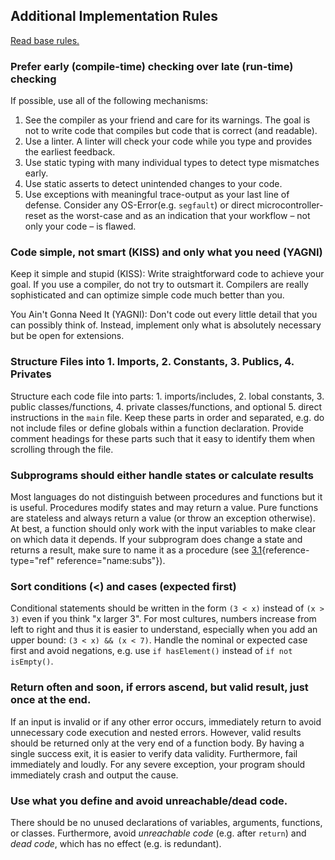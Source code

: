 ## Additional Implementation Rules

[Read base rules.](../README.md#user-content-implementation)



### Prefer early (compile-time) checking over late (run-time) checking

If possible, use all of the following mechanisms: 
 1. See the compiler as your friend and care for its warnings. The goal is not to write code that compiles but code that is correct (and readable). 
 2. Use a linter. A linter will check your code while you type and provides the earliest feedback. 
 3. Use static typing with many individual types to detect type mismatches early. 
 4. Use static asserts to detect unintended changes to your code. 
 5. Use exceptions with meaningful trace-output as your last line of defense. Consider any OS-Error(e.g. `segfault`) or direct microcontroller-reset as the worst-case and as an indication that your workflow – not only your code – is flawed.



### Code simple, not smart (KISS) and only what you need (YAGNI)

Keep it simple and stupid (KISS): Write straightforward code to achieve
your goal. If you use a compiler, do not try to outsmart it. Compilers
are really sophisticated and can optimize simple code much better than
you.

You Ain't Gonna Need It (YAGNI): Don't code out every little detail that
you can possibly think of. Instead, implement only what is absolutely
necessary but be open for extensions.


### Structure Files into 1. Imports, 2. Constants, 3. Publics, 4. Privates

Structure each code file into parts: 1. imports/includes, 2. lobal constants, 3.
public classes/functions, 4. private classes/functions, and optional 5. direct
instructions in the `main` file. Keep these parts in order and
separated, e.g. do not include files or define globals within a function
declaration. Provide comment headings for these parts such that it easy
to identify them when scrolling through the file.


### Subprograms should either handle states or calculate results

Most languages do not distinguish between procedures and functions but
it is useful. Procedures modify states and may return a value. Pure
functions are stateless and always return a value (or throw an exception
otherwise). At best, a function should only work with the input
variables to make clear on which data it depends. If your subprogram
does change a state and returns a result, make sure to name it as a
procedure (see [3.1](#name:subs){reference-type="ref"
reference="name:subs"}).


### Sort conditions (<) and cases (expected first)

Conditional statements should be written in the form `(3 < x)` instead
of `(x > 3)` even if you think "x larger 3". For most cultures, numbers
increase from left to right and thus it is easier to understand,
especially when you add an upper bound: `(3 < x) && (x < 7)`. Handle the
nominal or expected case first and avoid negations, e.g. use
`if hasElement()` instead of `if not isEmpty()`.


### Return often and soon, if errors ascend, but valid result, just once at the end.

If an input is invalid or if any other error occurs, immediately return
to avoid unnecessary code execution and nested errors. However, valid
results should be returned only at the very end of a function body. By
having a single success exit, it is easier to verify data validity.
Furthermore, fail immediately and loudly. For any severe exception, your
program should immediately crash and output the cause.



### Use what you define and avoid unreachable/dead code.

There should be no unused declarations of variables, arguments,
functions, or classes. Furthermore, avoid *unreachable code* (e.g. after
`return`) and *dead code*, which has no effect (e.g. is redundant).

